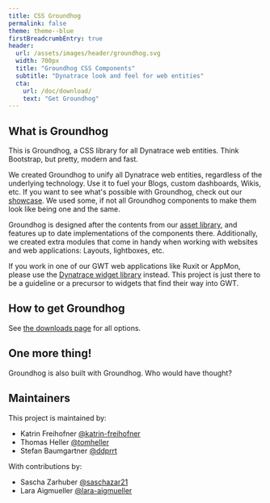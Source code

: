 ```yaml
---
title: CSS Groundhog
permalink: false
theme: theme--blue
firstBreadcrumbEntry: true
header:
  url: /assets/images/header/groundhog.svg
  width: 700px
  title: "Groundhog CSS Components"
  subtitle: "Dynatrace look and feel for web entities"
  cta:
    url: /doc/download/
    text: "Get Groundhog"
---
```

## What is Groundhog

This is Groundhog, a CSS library for all Dynatrace web entities. Think Bootstrap,
but pretty, modern and fast.

We created Groundhog to unify all Dynatrace web entities, regardless of the
underlying technology. Use it to fuel your Blogs, custom dashboards, Wikis, etc.
If you want to see what's possible with Groundhog, check out our [showcase](/doc/showcase). We used
some, if not all Groundhog components to make them look like being one and the same.

Groundhog is designed after the contents from our [asset library](http://assets.ruxitlabs.com),
and features up to date implementations of the components there. Additionally, we created
extra modules that come in handy when working with websites and web applications: Layouts,
lightboxes, etc.

If you work in one of our GWT web applications like Ruxit or AppMon, please use the
[Dynatrace widget library](https://bitbucket.lab.dynatrace.org/projects/LIB/repos/widget-library/browse)
instead. This project is just there to be a guideline or a precursor to widgets that
find their way into GWT.

## How to get Groundhog

See [the downloads page](/download) for all options.

## One more thing!

Groundhog is also built with Groundhog. Who would have thought?

## Maintainers

This project is maintained by:

- Katrin Freihofner [@katrin-freihofner](https://github.com/katrin-freihofner)
- Thomas Heller [@tomheller](https://github.com/tomheller)
- Stefan Baumgartner [@ddprrt](https://github.com/ddprrt)

With contributions by:

- Sascha Zarhuber [@saschazar21](https://github.com/saschazar21)
- Lara Aigmueller [@lara-aigmueller](https://github.com/lara-aigmueller)
